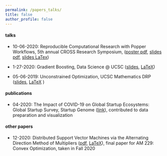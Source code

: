 ```yaml
---
permalink: /papers_talks/
title: false
author_profile: false
---
```


#### talks

- 10-06-2020: Reproducible Computational Research with Popper Workflows, 5th annual CROSS Research Symposium, ([poster pdf](https://github.com/Jswig/cross-2020-symposium/blob/main/poster.pdf), [slides pdf](https://github.com/Jswig/cross-2020-symposium/blob/main/slides.pdf), [slides LaTex](https://github.com/Jswig/cross-2020-symposium/blob/main/slides.tex))

- 1-27-2020: Gradient Boosting, Data Science @ UCSC ([slides](https://github.com/datascienceslugs/workshops/blob/master/w2020/boostedtrees/boosting.pdf),  [LaTeX](https://github.com/datascienceslugs/workshops/blob/master/w2020/boostedtrees/boosting.tex))

- 05-06-2019: Unconstrained Optimization, UCSC Mathematics DRP ([slides](https://github.com/Jswig/DRP/blob/master/presentation/spring_2019_optimization.pdf), [LaTeX](https://github.com/Jswig/DRP/blob/master/presentation/spring_2019_optimization.tex) )

#### publications

- 04-2020: The Impact of COVID-19 on Global Startup Ecosystems: Global Startup Survey, Startup Genome ([link](https://startupgenome.com/all-reports)),
contributed to data preparation and visualization

#### other papers

- 12-2020: Distributed Support Vector Machines via the Alternating Direction Method of Multipliers ([pdf](https://github.com/Jswig/am229-final/blob/main/am229_final_paper.pdf), [LaTeX](https://github.com/Jswig/am229-final/blob/main/am229_final_paper.tex)), 
final paper for AM 229: Convex Optimization, taken in Fall 2020